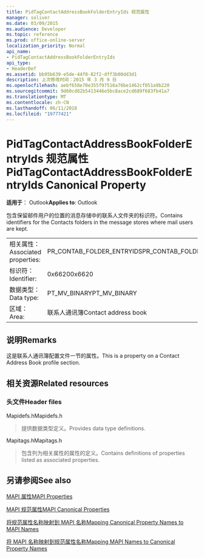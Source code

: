 ```yaml
---
title: PidTagContactAddressBookFolderEntryIds 规范属性
manager: soliver
ms.date: 03/09/2015
ms.audience: Developer
ms.topic: reference
ms.prod: office-online-server
localization_priority: Normal
api_name:
- PidTagContactAddressBookFolderEntryIds
api_type:
- HeaderDef
ms.assetid: bb95b639-e5de-44f8-82f2-dff3b00dd3d1
description: 上次修改时间：2015 年 3 月 9 日
ms.openlocfilehash: aebf658e70e355f97516a76be1462cf051a9b220
ms.sourcegitcommit: 9d60cd82b5413446e5bc8ace2cd689f683fb41a7
ms.translationtype: MT
ms.contentlocale: zh-CN
ms.lasthandoff: 06/11/2018
ms.locfileid: "19777421"
---
```

# <a name="pidtagcontactaddressbookfolderentryids-canonical-property"></a><span data-ttu-id="38c28-103">PidTagContactAddressBookFolderEntryIds 规范属性</span><span class="sxs-lookup"><span data-stu-id="38c28-103">PidTagContactAddressBookFolderEntryIds Canonical Property</span></span>

  
  
<span data-ttu-id="38c28-104">**适用于**： Outlook</span><span class="sxs-lookup"><span data-stu-id="38c28-104">**Applies to**: Outlook</span></span> 
  
<span data-ttu-id="38c28-105">包含保留邮件用户的位置的消息存储中的联系人文件夹的标识符。</span><span class="sxs-lookup"><span data-stu-id="38c28-105">Contains identifiers for the Contacts folders in the message stores where mail users are kept.</span></span>
  
|||
|:-----|:-----|
|<span data-ttu-id="38c28-106">相关属性：</span><span class="sxs-lookup"><span data-stu-id="38c28-106">Associated properties:</span></span>  <br/> |<span data-ttu-id="38c28-107">PR_CONTAB_FOLDER_ENTRYIDS</span><span class="sxs-lookup"><span data-stu-id="38c28-107">PR_CONTAB_FOLDER_ENTRYIDS</span></span>  <br/> |
|<span data-ttu-id="38c28-108">标识符：</span><span class="sxs-lookup"><span data-stu-id="38c28-108">Identifier:</span></span>  <br/> |<span data-ttu-id="38c28-109">0x6620</span><span class="sxs-lookup"><span data-stu-id="38c28-109">0x6620</span></span>  <br/> |
|<span data-ttu-id="38c28-110">数据类型：</span><span class="sxs-lookup"><span data-stu-id="38c28-110">Data type:</span></span>  <br/> |<span data-ttu-id="38c28-111">PT_MV_BINARY</span><span class="sxs-lookup"><span data-stu-id="38c28-111">PT_MV_BINARY</span></span>  <br/> |
|<span data-ttu-id="38c28-112">区域：</span><span class="sxs-lookup"><span data-stu-id="38c28-112">Area:</span></span>  <br/> |<span data-ttu-id="38c28-113">联系人通讯簿</span><span class="sxs-lookup"><span data-stu-id="38c28-113">Contact address book</span></span>  <br/> |
   
## <a name="remarks"></a><span data-ttu-id="38c28-114">说明</span><span class="sxs-lookup"><span data-stu-id="38c28-114">Remarks</span></span>

<span data-ttu-id="38c28-115">这是联系人通讯簿配置文件一节的属性。</span><span class="sxs-lookup"><span data-stu-id="38c28-115">This is a property on a Contact Address Book profile section.</span></span>
  
## <a name="related-resources"></a><span data-ttu-id="38c28-116">相关资源</span><span class="sxs-lookup"><span data-stu-id="38c28-116">Related resources</span></span>

### <a name="header-files"></a><span data-ttu-id="38c28-117">头文件</span><span class="sxs-lookup"><span data-stu-id="38c28-117">Header files</span></span>

<span data-ttu-id="38c28-118">Mapidefs.h</span><span class="sxs-lookup"><span data-stu-id="38c28-118">Mapidefs.h</span></span>
  
> <span data-ttu-id="38c28-119">提供数据类型定义。</span><span class="sxs-lookup"><span data-stu-id="38c28-119">Provides data type definitions.</span></span>
    
<span data-ttu-id="38c28-120">Mapitags.h</span><span class="sxs-lookup"><span data-stu-id="38c28-120">Mapitags.h</span></span>
  
> <span data-ttu-id="38c28-121">包含列为相关属性的属性的定义。</span><span class="sxs-lookup"><span data-stu-id="38c28-121">Contains definitions of properties listed as associated properties.</span></span>
    
## <a name="see-also"></a><span data-ttu-id="38c28-122">另请参阅</span><span class="sxs-lookup"><span data-stu-id="38c28-122">See also</span></span>



[<span data-ttu-id="38c28-123">MAPI 属性</span><span class="sxs-lookup"><span data-stu-id="38c28-123">MAPI Properties</span></span>](mapi-properties.md)
  
[<span data-ttu-id="38c28-124">MAPI 规范属性</span><span class="sxs-lookup"><span data-stu-id="38c28-124">MAPI Canonical Properties</span></span>](mapi-canonical-properties.md)
  
[<span data-ttu-id="38c28-125">将规范属性名称映射到 MAPI 名称</span><span class="sxs-lookup"><span data-stu-id="38c28-125">Mapping Canonical Property Names to MAPI Names</span></span>](mapping-canonical-property-names-to-mapi-names.md)
  
[<span data-ttu-id="38c28-126">将 MAPI 名称映射到规范属性名称</span><span class="sxs-lookup"><span data-stu-id="38c28-126">Mapping MAPI Names to Canonical Property Names</span></span>](mapping-mapi-names-to-canonical-property-names.md)

